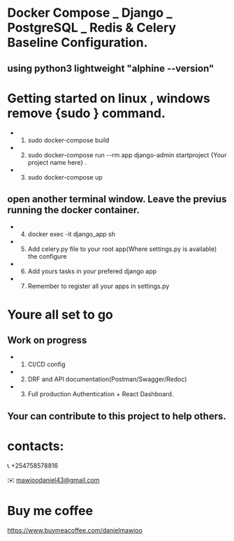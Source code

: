 # Docker Compose _ Django _ PostgreSQL _ Redis & Celery Baseline Configuration.

## using python3 lightweight "alphine --version"

# Getting started on linux , windows remove {sudo } command.
- 1. sudo docker-compose build
- 2. sudo docker-compose run --rm app django-admin startproject {Your project name here} .
- 3. sudo docker-compose up

## open another terminal window. Leave the previus running the docker container.
- 4. docker exec -it django_app sh

- 5. Add celery.py file to your root app(Where settings.py is available) the configure

- 6. Add yours tasks in your prefered django app 

- 7. Remember to register all your apps in settings.py


# Youre  all set to go

## Work on progress
- 1. CI/CD config
- 2. DRF and API documentation(Postman/Swagger/Redoc)
- 3. Full production Authentication + React Dashboard.


## Your can contribute to this project to help others.


# contacts:

📞  +254758578816

✉️ mawioodaniel43@gmail.com

# Buy me coffee
https://www.buymeacoffee.com/danielmawioo
